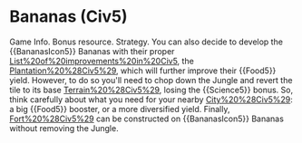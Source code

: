 # Bananas (Civ5)

Game Info.
Bonus resource.
Strategy.
You can also decide to develop the {{BananasIcon5}} Bananas with their proper [List%20of%20improvements%20in%20Civ5](improvement), the [Plantation%20%28Civ5%29](Plantation), which will further improve their {{Food5}} yield. However, to do so you'll need to chop down the Jungle and revert the tile to its base [Terrain%20%28Civ5%29](terrain), losing the {{Science5}} bonus. So, think carefully about what you need for your nearby [City%20%28Civ5%29](city): a big {{Food5}} booster, or a more diversified yield.
Finally, [Fort%20%28Civ5%29](Forts) can be constructed on {{BananasIcon5}} Bananas without removing the Jungle.